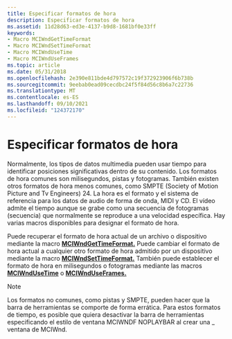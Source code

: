 ```yaml
---
title: Especificar formatos de hora
description: Especificar formatos de hora
ms.assetid: 11d28d63-ed3e-4137-b9d8-1681bf0e33ff
keywords:
- Macro MCIWndGetTimeFormat
- Macro MCIWndSetTimeFormat
- Macro MCIWndUseTime
- Macro MCIWndUseFrames
ms.topic: article
ms.date: 05/31/2018
ms.openlocfilehash: 2e390e811bde4d797572c19f372923906f6b738b
ms.sourcegitcommit: 9eebab0ead09cecdbc24f5f84d56c8b6a7c22736
ms.translationtype: MT
ms.contentlocale: es-ES
ms.lasthandoff: 09/10/2021
ms.locfileid: "124372170"
---
```

# <a name="specifying-time-formats"></a>Especificar formatos de hora

Normalmente, los tipos de datos multimedia pueden usar tiempo para identificar posiciones significativas dentro de su contenido. Los formatos de hora comunes son milisegundos, pistas y fotogramas. También existen otros formatos de hora menos comunes, como SMPTE (Society of Motion Picture and Tv Engineers) 24. La hora es el formato y el sistema de referencia para los datos de audio de forma de onda, MIDI y CD. El vídeo admite el tiempo aunque se grabe como una secuencia de fotogramas (secuencia) que normalmente se reproduce a una velocidad específica. Hay varias macros disponibles para designar el formato de hora.

Puede recuperar el formato de hora actual de un archivo o dispositivo mediante la macro [**MCIWndGetTimeFormat.**](/windows/desktop/api/Vfw/nf-vfw-mciwndgettimeformat) Puede cambiar el formato de hora actual a cualquier otro formato de hora admitido por un dispositivo mediante la macro [**MCIWndSetTimeFormat.**](/windows/desktop/api/Vfw/nf-vfw-mciwndsettimeformat) También puede establecer el formato de hora en milisegundos o fotogramas mediante las macros [**MCIWndUseTime**](/windows/desktop/api/Vfw/nf-vfw-mciwndusetime) o [**MCIWndUseFrames.**](/windows/desktop/api/Vfw/nf-vfw-mciwnduseframes)

> [!Note]  
> Los formatos no comunes, como pistas y SMPTE, pueden hacer que la barra de herramientas se comporte de forma errática. Para estos formatos de tiempo, es posible que quiera desactivar la barra de herramientas especificando el estilo de ventana MCIWNDF NOPLAYBAR al crear una \_ ventana de MCIWnd.

 

 

 




